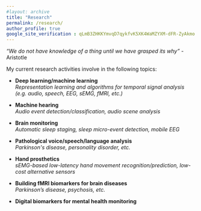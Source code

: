 ```yaml
---
#layout: archive
title: "Research"
permalink: /research/
author_profile: true
google_site_verification : qLmB3ZHKKYmvqD7qykfvK5XK4WaMZYXM-dFR-ZyAkmo
---
```

_“We do not have knowledge of a thing until we have grasped its why”_ - Aristotle

My current research activities involve in the following topics:

* **Deep learning/machine learning**<br/>*Representation learning and algorithms for temporal signal analysis (e.g. audio, speech, EEG, sEMG, fMRI, etc.)*

* **Machine hearing**<br/>*Audio event detection/classification, audio scene analysis*

* **Brain monitoring**<br/>*Automatic sleep staging, sleep micro-event detection, mobile EEG*

* **Pathological voice/speech/language analysis**<br/>*Parkinson's disease, personality disorder, etc.*

* **Hand prosthetics**<br/>*sEMG-based low-latency hand movement recognition/prediction, low-cost alternative sensors*

* **Building fMRI biomarkers for brain diseases**<br/>*Parkinson’s disease, psychosis, etc.*

* **Digital biomarkers for mental health monitoring**<br/>

<!--- 
* Building biomarkers for brain diseases
* Deep learning/machine learning for temporal signal analysis
* Machine hearing, e.g. audio event detection/classification, audio scene analysis
* Pathological voice analysis
* Automatic sleep staging
* sEMG-based hand movement recognition/prediction
* Voice analysis for mental health monitoring
* Building biomarkers for brain diseases (e.g. Parkinson’s disease and psychosis)
* mHealth
-->
